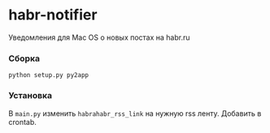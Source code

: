 # habr-notifier
Уведомления для Mac OS о новых постах на habr.ru

### Сборка
``python setup.py py2app``

### Установка
В `main.py` изменить `habrahabr_rss_link` на нужную rss ленту.
Добавить в crontab.
